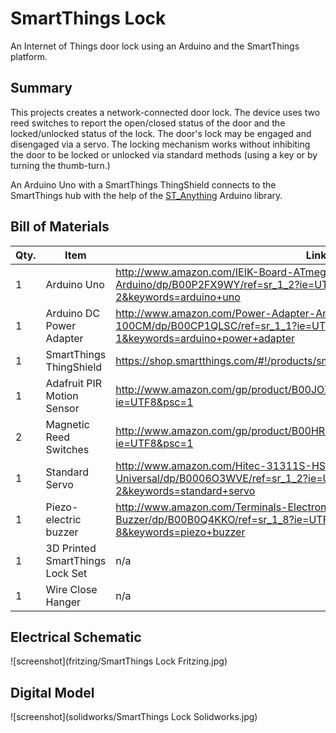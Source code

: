 # SmartThings Lock

An Internet of Things door lock using an Arduino and the SmartThings platform.

## Summary

This projects creates a network-connected door lock. The device uses two reed switches to report the open/closed status of the door and the locked/unlocked status of the lock. The door's lock may be engaged and disengaged via a servo. The locking mechanism works without inhibiting the door to be locked or unlocked via standard methods (using a key or by turning the thumb-turn.)

An Arduino Uno with a SmartThings ThingShield connects to the SmartThings hub with the help of the [ST_Anything](https://github.com/DanielOgorchock/ST_Anything) Arduino library.

## Bill of Materials

| Qty. | Item | Link |
| --- | --- | --- |
| 1 | Arduino Uno | http://www.amazon.com/IEIK-Board-ATmega328P-Cable-Arduino/dp/B00P2FX9WY/ref=sr_1_2?ie=UTF8&qid=1426149161&sr=8-2&keywords=arduino+uno |
| 1 | Arduino DC Power Adapter | http://www.amazon.com/Power-Adapter-Arduino-2-Flat-Pin-100CM/dp/B00CP1QLSC/ref=sr_1_1?ie=UTF8&qid=1426149355&sr=8-1&keywords=arduino+power+adapter |
| 1 | SmartThings ThingShield | https://shop.smartthings.com/#!/products/smartthings-shield-arduino |
| 1 | Adafruit PIR Motion Sensor | http://www.amazon.com/gp/product/B00JOZTAC6/ref=oh_aui_detailpage_o00_s00?ie=UTF8&psc=1 |
| 2 | Magnetic Reed Switches | http://www.amazon.com/gp/product/B00HR8CT8E/ref=oh_aui_detailpage_o00_s00?ie=UTF8&psc=1 |
| 1 | Standard Servo | http://www.amazon.com/Hitec-31311S-HS-311-Standard-Universal/dp/B0006O3WVE/ref=sr_1_2?ie=UTF8&qid=1426149512&sr=8-2&keywords=standard+servo |
| 1 | Piezo-electric buzzer | http://www.amazon.com/Terminals-Electronic-Continuous-Sound-Buzzer/dp/B00B0Q4KKO/ref=sr_1_8?ie=UTF8&qid=1426149482&sr=8-8&keywords=piezo+buzzer |
| 1 | 3D Printed SmartThings Lock Set | n/a |
| 1 | Wire Close Hanger | n/a |

## Electrical Schematic

![screenshot](fritzing/SmartThings Lock Fritzing.jpg)

## Digital Model

![screenshot](solidworks/SmartThings Lock Solidworks.jpg)
